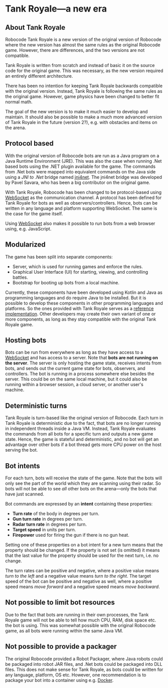 # Tank Royale—a new era

## About Tank Royale

Robocode Tank Royale is a new version of the original version of Robocode where the new version has almost the same rules as the original Robocode game. However, there are differences, and the two versions are not compatible.

Tank Royale is written from scratch and instead of basic it on the source code for the original game. This was necessary, as the new version required an entirely different architecture.

There has been no intention for keeping Tank Royale backwards compatible with the original version. Instead, Tank Royale is following the same rules as the original game. However, game physics have been changed to better fit normal math.

The goal of the new version is to make it much easier to develop and maintain. It should also be possible to make a much more advanced version of Tank Royale in the future (version 2?), e.g. with obstacles and items on the arena.

## Protocol based

With the original version of Robocode bots are run as a Java program on a Java Runtime Environment (JRE). This was also the case when running .Net based bots using the .NET plugin available for the game. The commands from .Net bots were mapped into equivalent commands on the Java side using a _JNI to .Net_ bridge named [jni4net](http://jni4net.com/). The jni4net bridge was developed by Pavel Savara, who has been a big contributor on the original game.

With Tank Royale, Robocode has been changed to be protocol-based using [WebSocket](https://en.wikipedia.org/wiki/WebSocket) as the communication channel. A protocol has been defined for Tank Royale for bots as well as observers/controllers. Hence, bots can be written in any language and platform supporting WebSocket. The same is the case for the game itself.

Using [WebSocket](https://en.wikipedia.org/wiki/WebSocket) also makes it possible to run bots from a web browser using, e.g. JavaScript.

## Modularized

The game has been split into separate components:

- Server, which is used for running games and enforce the rules.
- Graphical User Interface (UI) for starting, viewing, and controlling battles.
- Bootstrap for booting up bots from a local machine.

Currently, these components have been developed using Kotlin and Java as programming languages and do require Java to be installed. But it is possible to develop these components in other programming languages and platforms. So the ones provided with Tank Royale serves as a [reference implementation](https://en.wikipedia.org/wiki/Reference_implementation). Other developers may create their own variant of one or more components, as long as they stay compatible with the original Tank Royale game.

## Hosting bots

Bots can be run from everywhere as long as they have access to a [WebSocket](https://en.wikipedia.org/wiki/WebSocket) and has access to a server. Note that **bots are not running on the server**. The server is only hosting the game state, receives intents from bots, and sends out the current game state for bots, observers, and controllers. The bot is running in a process somewhere else besides the server. This could be on the same local machine, but it could also be running within a browser session, a cloud server, or another user's machine.

## Deterministic turns

Tank Royale is turn-based like the original version of Robocode. Each turn in Tank Royale is deterministic due to the fact, that bots are no longer running in independent threads inside a Java VM. Instead, Tank Royale evaluates the commands from all bots for a specific turn and outputs a new game state. Hence, the game is stateful and deterministic, and no bot will get an advantage over other bots if a bot thread gets more CPU power on the host serving the bot.

## Bot intents

For each turn, bots will receive the state of the game. Note that the bots will only see the part of the world which they are scanning using their radar. So bots will not be able to see _all_ other bots on the arena—only the bots that have just scanned.

Bot commands are expressed by an **intent** containing these properties:

- **Turn rate** of the body in degrees per turn.
- **Gun turn rate** in degrees per turn.
- **Radar turn rate** in degrees per turn.
- **Target speed** in units per turn.
- **Firepower** used for firing the gun if there is no gun heat.

Setting one of these properties on a bot intent for a new turn means that the property should be changed. If the property is not set (is omitted) it means that the last value for the property should be used for the next turn, i.e. no change.

The turn rates can be positive and negative, where a positive value means _turn to the left_ and a negative value means _turn to the right_. The target speed of the bot can be positive and negative as well, where a positive speed means _move forward_ and a negative speed means _move backward_.

## Not possible to limit bot resources

Due to the fact that bots are running in their own processes, the Tank Royale game will not be able to tell how much CPU, RAM, disk space etc. the bot is using. This was somewhat possible with the original Robocode game, as all bots were running within the same Java VM.

## Not possible to provide a packager

The original Robocode provided a Robot Packager, where Java robots could be packaged into robot JAR files, and .Net bots could be packaged into DLL files. This does not make sense for Tank Royale, as bots could be written for any language, platform, OS etc. However, one recommendation is to package your bot into a container using e.g. [Docker](https://www.docker.com/).
